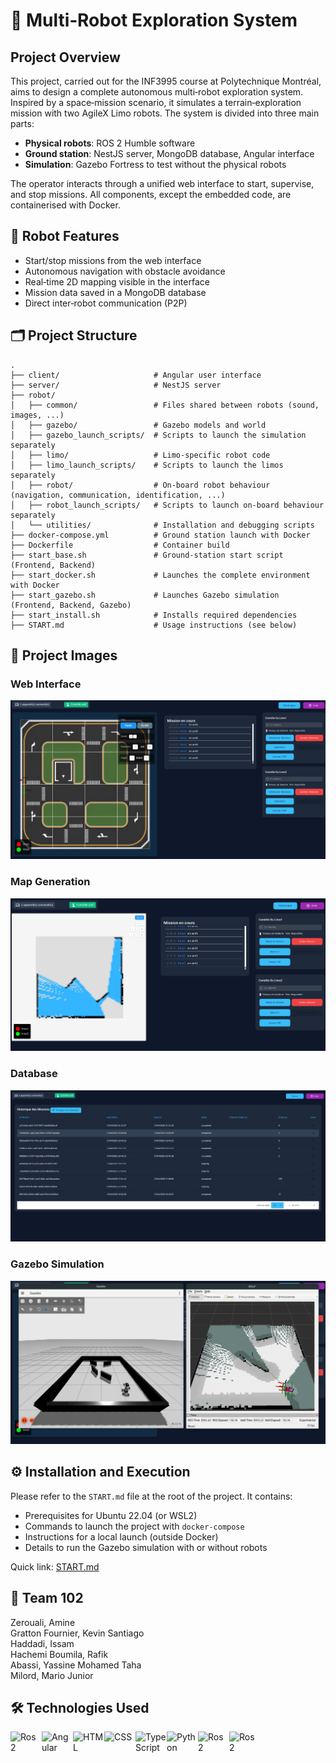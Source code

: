 # 🤖 Multi‑Robot Exploration System

## Project Overview

This project, carried out for the INF3995 course at Polytechnique Montréal, aims to design a complete autonomous multi‑robot exploration system. Inspired by a space‑mission scenario, it simulates a terrain‑exploration mission with two AgileX Limo robots. The system is divided into three main parts:

- **Physical robots**: ROS 2 Humble software
- **Ground station**: NestJS server, MongoDB database, Angular interface
- **Simulation**: Gazebo Fortress to test without the physical robots

The operator interacts through a unified web interface to start, supervise, and stop missions. All components, except the embedded code, are containerised with Docker.

## 🌟 Robot Features

- Start/stop missions from the web interface
- Autonomous navigation with obstacle avoidance
- Real‑time 2D mapping visible in the interface
- Mission data saved in a MongoDB database
- Direct inter‑robot communication (P2P)

## 🗂️ Project Structure

```
.
├── client/                     # Angular user interface
├── server/                     # NestJS server
├── robot/
│   ├── common/                 # Files shared between robots (sound, images, ...)
│   ├── gazebo/                 # Gazebo models and world
│   ├── gazebo_launch_scripts/  # Scripts to launch the simulation separately
│   ├── limo/                   # Limo‑specific robot code
│   ├── limo_launch_scripts/    # Scripts to launch the limos separately
│   ├── robot/                  # On‑board robot behaviour (navigation, communication, identification, ...)
│   ├── robot_launch_scripts/   # Scripts to launch on‑board behaviour separately
│   └── utilities/              # Installation and debugging scripts
├── docker-compose.yml          # Ground station launch with Docker
├── Dockerfile                  # Container build
├── start_base.sh               # Ground‑station start script (Frontend, Backend)
├── start_docker.sh             # Launches the complete environment with Docker
├── start_gazebo.sh             # Launches Gazebo simulation (Frontend, Backend, Gazebo)
├── start_install.sh            # Installs required dependencies
├── START.md                    # Usage instructions (see below)
```

## 📸 Project Images

### Web Interface
![frontend](robot/common/readme_img_front.png)

### Map Generation
![map](robot/common/readme_img_map.png)

### Database
![database](robot/common/readme_img_database.png)

### Gazebo Simulation
![Gazebo](robot/common/readme_img_gazebo.png)

## ⚙️ Installation and Execution

Please refer to the `START.md` file at the root of the project. It contains:

- Prerequisites for Ubuntu 22.04 (or WSL2)
- Commands to launch the project with `docker-compose`
- Instructions for a local launch (outside Docker)
- Details to run the Gazebo simulation with or without robots

Quick link: [START.md](./START.md)

## 👥 Team 102
Zerouali, Amine  
Gratton Fournier, Kevin Santiago  
Haddadi, Issam  
Hachemi Boumila, Rafik  
Abassi, Yassine Mohamed Taha  
Milord, Mario Junior

## 🛠️ Technologies Used


<img  align="left" width="50" src="https://raw.githubusercontent.com/marwin1991/profile-technology-icons/refs/heads/main/icons/gitlab.png" alt="Ros 2" title="Ros 2"/>
<img  align="left" width="50" src="https://user-images.githubusercontent.com/25181517/183890595-779a7e64-3f43-4634-bad2-eceef4e80268.png" alt="Angular" title="Angular"/>
<img  align="left" width="50" src="https://user-images.githubusercontent.com/25181517/192158954-f88b5814-d510-4564-b285-dff7d6400dad.png" alt="HTML" title="HTML"/>
<img align="left"  width="50" src="https://user-images.githubusercontent.com/25181517/183898674-75a4a1b1-f960-4ea9-abcb-637170a00a75.png" alt="CSS" title="CSS"/>
<img  align="left" width="50" src="https://user-images.githubusercontent.com/25181517/183890598-19a0ac2d-e88a-4005-a8df-1ee36782fde1.png" alt="TypeScript" title="TypeScript"/>
<img align="left"  width="50" src="https://user-images.githubusercontent.com/25181517/183423507-c056a6f9-1ba8-4312-a350-19bcbc5a8697.png" alt="Python" title="Python"/>
<img  align="left" width="50" src="https://raw.githubusercontent.com/marwin1991/profile-technology-icons/refs/heads/main/icons/mongodb.png" alt="Ros 2" title="Ros 2"/>
<img  align="left" width="50" src="https://raw.githubusercontent.com/marwin1991/profile-technology-icons/refs/heads/main/icons/linux.png" alt="Ros 2" title="Ros 2"/>
